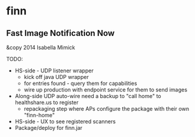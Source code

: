 finn
====

Fast Image Notification Now
---------------------------
&copy 2014 Isabella Mimick

TODO:
* HS-side - UDP listener wrapper
	* kick off java UDP wrapper
	* for entries found - query them for capabilities
	* wire up production with endpoint service for them to send images
* Along-side UDP auto-wire need a backup to "call home" to healthshare.us to register
	* repackaging step where APs configure the package with their own "finn-home"
* HS-side - UX to see registered scanners
* Package/deploy for finn.jar 
